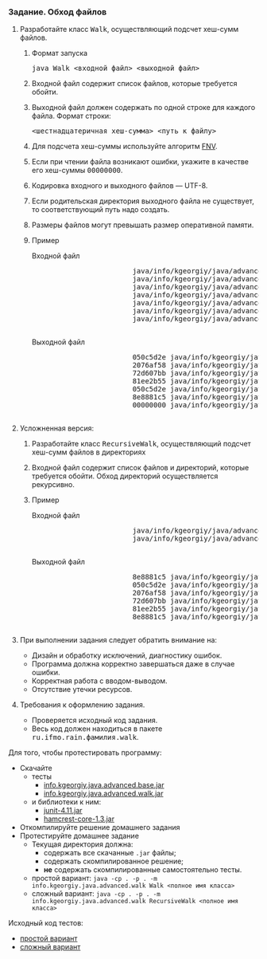 ### Задание. Обход файлов

1.  Разработайте класс <tt>Walk</tt>, осуществляющий подсчет хеш-сумм файлов.
    1.  Формат запуска

        <pre>java Walk <входной файл> <выходной файл></pre>

    2.  Входной файл содержит список файлов, которые требуется обойти.
    3.  Выходной файл должен содержать по одной строке для каждого файла. Формат строки:

        <pre><шестнадцатеричная хеш-сумма> <путь к файлу></pre>

    4.  Для подсчета хеш-суммы используйте алгоритм [FNV](https://ru.wikipedia.org/wiki/FNV).
    5.  Если при чтении файла возникают ошибки, укажите в качестве его хеш-суммы <tt>00000000</tt>.
    6.  Кодировка входного и выходного файлов — UTF-8.
    7.  Если родительская директория выходного файла не существует, то соответствующий путь надо создать.
    8.  Размеры файлов могут превышать размер оперативной памяти.
    9.  Пример

        Входной файл

        <pre>                        java/info/kgeorgiy/java/advanced/walk/samples/1
                                java/info/kgeorgiy/java/advanced/walk/samples/12
                                java/info/kgeorgiy/java/advanced/walk/samples/123
                                java/info/kgeorgiy/java/advanced/walk/samples/1234
                                java/info/kgeorgiy/java/advanced/walk/samples/1
                                java/info/kgeorgiy/java/advanced/walk/samples/binary
                                java/info/kgeorgiy/java/advanced/walk/samples/no-such-file
                            </pre>

        Выходной файл

        <pre>                        050c5d2e java/info/kgeorgiy/java/advanced/walk/samples/1
                                2076af58 java/info/kgeorgiy/java/advanced/walk/samples/12
                                72d607bb java/info/kgeorgiy/java/advanced/walk/samples/123
                                81ee2b55 java/info/kgeorgiy/java/advanced/walk/samples/1234
                                050c5d2e java/info/kgeorgiy/java/advanced/walk/samples/1
                                8e8881c5 java/info/kgeorgiy/java/advanced/walk/samples/binary
                                00000000 java/info/kgeorgiy/java/advanced/walk/samples/no-such-file
                            </pre>

2.  Усложненная версия:
    1.  Разработайте класс <tt>RecursiveWalk</tt>, осуществляющий подсчет хеш-сумм файлов в директориях
    2.  Входной файл содержит список файлов и директорий, которые требуется обойти. Обход директорий осуществляется рекурсивно.
    3.  Пример

        Входной файл

        <pre>                        java/info/kgeorgiy/java/advanced/walk/samples/binary
                                java/info/kgeorgiy/java/advanced/walk/samples
                            </pre>

        Выходной файл

        <pre>                        8e8881c5 java/info/kgeorgiy/java/advanced/walk/samples/binary
                                050c5d2e java/info/kgeorgiy/java/advanced/walk/samples/1
                                2076af58 java/info/kgeorgiy/java/advanced/walk/samples/12
                                72d607bb java/info/kgeorgiy/java/advanced/walk/samples/123
                                81ee2b55 java/info/kgeorgiy/java/advanced/walk/samples/1234
                                8e8881c5 java/info/kgeorgiy/java/advanced/walk/samples/binary
                            </pre>

3.  При выполнении задания следует обратить внимание на:
    *   Дизайн и обработку исключений, диагностику ошибок.
    *   Программа должна корректно завершаться даже в случае ошибки.
    *   Корректная работа с вводом-выводом.
    *   Отсутствие утечки ресурсов.
4.  Требования к оформлению задания.
    *   Проверяется исходный код задания.
    *   Весь код должен находиться в пакете <tt>ru.ifmo.rain.фамилия.walk</tt>.

Для того, чтобы протестировать программу:

 * Скачайте
    * тесты
        * [info.kgeorgiy.java.advanced.base.jar](artifacts/info.kgeorgiy.java.advanced.base.jar)
        * [info.kgeorgiy.java.advanced.walk.jar](artifacts/info.kgeorgiy.java.advanced.walk.jar)
    * и библиотеки к ним:
        * [junit-4.11.jar](lib/junit-4.11.jar)
        * [hamcrest-core-1.3.jar](lib/hamcrest-core-1.3.jar)
 * Откомпилируйте решение домашнего задания
 * Протестируйте домашнее задание
    * Текущая директория должна:
       * содержать все скачанные `.jar` файлы;
       * содержать скомпилированное решение;
       * __не__ содержать скомпилированные самостоятельно тесты.
    * простой вариант:
        ```java -cp . -p . -m info.kgeorgiy.java.advanced.walk Walk <полное имя класса>```
    * сложный вариант:
        ```java -cp . -p . -m info.kgeorgiy.java.advanced.walk RecursiveWalk <полное имя класса>```

Исходный код тестов:

 * [простой вариант](modules/info.kgeorgiy.java.advanced.walk/info/kgeorgiy/java/advanced/walk/WalkTest.java)
 * [сложный вариант](modules/info.kgeorgiy.java.advanced.walk/info/kgeorgiy/java/advanced/walk/RecursiveWalkTest.java)
